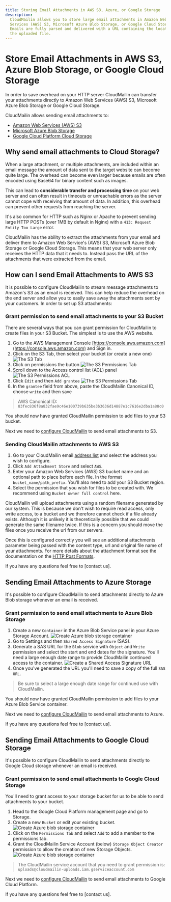 ```yaml
---
title: Storing Email Attachments in AWS S3, Azure, or Google Storage
description:
  CloudMailin allows you to store large email attachments in Amazon Web
  Services (AWS) S3, Microsoft Azure Blob Storage, or Google Cloud Storage.
  Emails are fully parsed and delivered with a URL containing the location of
  the uploaded file.
---
```


# Store Email Attachments in AWS S3, Azure Blob Storage, or Google Cloud Storage

In order to save overhead on your HTTP server CloudMailin can transfer your
attachments directly to Amazon Web Services (AWS) S3, Microsoft Azure Blob
Storage or Google Cloud Storage.

CloudMailin allows sending email attachments to:

* [Amazon Web Services (AWS) S3]
* [Microsoft Azure Blob Storage]
* [Google Cloud Platform Cloud Storage]

## Why send email attachments to Cloud Storage?

When a large attachment, or multiple attachments, are included within an email
message the amount of data sent to the target website can become quite large.
The overhead can become even larger because emails are often encoded using
Base64 for binary content such as images.

This can lead to **considerable transfer and processing time** on your web
server and can often result in timeouts or unreachable errors as the server
cannot cope with receiving that amount of data. In addition, this overhead can
prevent other requests from reaching the server.

It's also common for HTTP such as Nginx or Apache to prevent sending large HTTP
POSTs (over 1MB by default in Nginx) with a `413: Request Entity Too Large`
error.

CloudMailin has the ability to extract the attachments from your email and
deliver them to Amazon Web Service's (AWS) S3, Microsoft Azure Blob Storage or
Google Cloud Storage. This means that your web server only receives the HTTP
data that it needs to. Instead pass the URL of the attachments that were
extracted from the email.

## How can I send Email Attachments to AWS S3

It is possible to configure CloudMailin to stream message attachments to
Amazon's S3 as an email is received. This can help reduce the overhead on the
end server and allow you to easily save away the attachments sent by your
customers. In order to set up S3 attachments:

### Grant permission to send email attachments to your S3 Bucket

There are several ways that you can grant permission for CloudMailin to create
files in your S3 Bucket. The simplest is to use the AWS website.

1. Go to the AWS Management Console
   [https://console.aws.amazon.com](https://console.aws.amazon.com) and Sign in.
2. Click on the S3 Tab, then select your bucket (or create a new one)
    ![The S3 Tab](/content/assets/images/s3/list-aws-services-s3.png)
3. Click on permissions the button
    ![The S3 Permissions Tab](/content/assets/images/s3/permissions-tab.png)
4. Scroll down to the Access control list (ACL) panel
    ![The S3 Permissions ACL](/content/assets/images/s3/s3-permissions-acl.png)
5. Click `Edit` and then `Add grantee`
    ![The S3 Permissions
    Tab](/content/assets/images/s3/add-canonical-id.png)
6. In the `grantee` field from above, paste the CloudMailin Canonical ID,
    choose `write` and then save

> AWS Canonical ID: `83fec836f8a832fae9c46e100739b635be3b3636d14887e1c7616e2dba1a88c0`

You should now have granted CloudMailin permission to add files to your S3
bucket.

Next we need to [configure CloudMailin] to send email attachments to S3.

### Sending CloudMailin attachments to AWS S3

1. Go to your CloudMailin email [address list] and select the address you wish
   to configure.
2. Click `Add Attachment Store` and select `AWS`.
3. Enter your Amazon Web Services (AWS) S3 bucket name and an optional path to
   place before each file. In the format `bucket_name/path_prefix`. You'll also
   need to add your S3 Bucket region.
4. Select the permission that you wish for files to be created with. We
   recommend using `Bucket owner full control` here.

CloudMailin will upload attachments using a random filename generated by our
system. This is because we don't wish to require read access, only write access,
to a bucket and we therefore cannot check if a file already exists. Although it
is unlikely it is theoretically possible that we could generate the same
filename twice. If this is a concern you should move the files once you receive
the url from our servers.

Once this is configured correctly you will see an additional attachments
parameter being passed with the content type, url and original file name of your
attachments. For more details about the attachment format see the documentation
on the [HTTP Post Formats](/http_post_formats/).

If you have any questions feel free to [contact us].

## Sending Email Attachments to Azure Storage

It's possible to configure CloudMailin to send attachments directly to Azure
Blob storage whenever an email is received.

### Grant permission to send email attachments to Azure Blob Storage

1. Create a new `Container` in the Azure Blob Service panel in your Azure
   Storage Account.
   ![Create Azure blob storage container](/content/assets/images/azure-blob-storage/create_storage_container.png)
2. Go to Settings and then `Shared Access Signature` (SAS).
3. Generate a SAS URL for the `Blob` service with `Object` and `Write`
   permission and select the start and end dates for the signature. You'll need
   a large enough date range to provide CloudMailin continued access to the
   container.
   ![Create a Shared Access Signature URL](/content/assets/images/azure-blob-storage/create_sas_url.png)
4. Once you've generated the URL you'll need to save a copy of the full
   `SAS URL`.

> Be sure to select a large enough date range for continued use with
> CloudMailin.

You should now have granted CloudMailin permission to add files to your Azure
Blob Service container.

Next we need to [configure CloudMailin] to send email attachments to Azure.

If you have any questions feel free to [contact us].

## Sending Email Attachments to Google Cloud Storage

It's possible to configure CloudMailin to send attachments directly to Google
Cloud storage whenever an email is received.

### Grant permission to send email attachments to Google Cloud Storage

You'll need to grant access to your storage bucket for us to be able to send
attachments to your bucket.

1. Head to the Google Cloud Platform management page and go to Storage.
2. Create a new `Bucket` or edit your existing bucket.
   ![Create Azure blob storage container](/content/assets/images/google-cloud-storage/create_google_cloud_storage.png)
3. Click on the `Permissions Tab` and select `Add` to add a member to the
   permissions tab.
4. Grant the CloudMailin Service Account (below) `Storage Object Creator` permission to
   allow the creation of new Storage Objects.
   ![Create Azure blob storage container](/content/assets/images/google-cloud-storage/add_upload_permission.png)

> The CloudMailin service account that you need to grant permission is:
> `uploads@cloudmailin-uploads.iam.gserviceaccount.com`

Next we need to [configure CloudMailin] to send email attachments to Google
Cloud Platform.

If you have any questions feel free to [contact us].

[Amazon Web Services (AWS) S3]: #how-can-i-send-email-attachments-to-aws-s3
[Microsoft Azure Blob Storage]: #sending-email-attachments-to-azure-storage
[Google Cloud Platform Cloud Storage]: #sending-email-attachments-to-google-cloud-storage
[address list]: https://www.cloudmailin.com/addresses
[Configure CloudMailin]: #setting-up-cloudmailin
